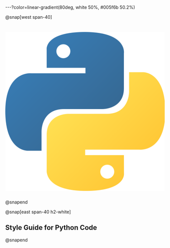 
---?color=linear-gradient(80deg, white 50%, #005f6b 50.2%)

@snap[west span-40]
# ![](assets/imgs/python.png)
@snapend

@snap[east span-40 h2-white]
## Style Guide for Python Code
@snapend

